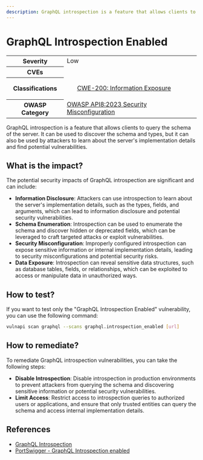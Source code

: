 ```yaml
---
description: GraphQL introspection is a feature that allows clients to query the schema of the server. It can be used to discover the schema and types, but it can also be used by attackers to learn about the server's implementation details and find potential vulnerabilities.
---
```


# GraphQL Introspection Enabled

<table>
    <tr>
        <th>Severity</th>
        <td>Low</td>
    </tr>
    <tr>
        <th>CVEs</th>
        <td></td>
    </tr>
    <tr>
        <th>Classifications</th>
        <td>
            <ul>
                <a href="https://cwe.mitre.org/data/definitions/200.html">CWE-200: Information Exposure</a>
            </ul>
        </td>
    </tr>
    <tr>
        <th>OWASP Category</th>
        <td>
            <a href="https://owasp.org/API-Security/editions/2023/en/0xa2-broken-authentication/">OWASP API8:2023 Security Misconfiguration</a>
        </td>
    </tr>
</table>

GraphQL introspection is a feature that allows clients to query the schema of the server. It can be used to discover the schema and types, but it can also be used by attackers to learn about the server's implementation details and find potential vulnerabilities.

## What is the impact?

The potential security impacts of GraphQL introspection are significant and can include:
* **Information Disclosure**: Attackers can use introspection to learn about the server's implementation details, such as the types, fields, and arguments, which can lead to information disclosure and potential security vulnerabilities.
* **Schema Enumeration**: Introspection can be used to enumerate the schema and discover hidden or deprecated fields, which can be leveraged to craft targeted attacks or exploit vulnerabilities.
* **Security Misconfiguration**: Improperly configured introspection can expose sensitive information or internal implementation details, leading to security misconfigurations and potential security risks.
* **Data Exposure**: Introspection can reveal sensitive data structures, such as database tables, fields, or relationships, which can be exploited to access or manipulate data in unauthorized ways.

## How to test?

If you want to test only the "GraphQL Introspection Enabled" vulnerability, you can use the following command:

```bash
vulnapi scan graphql --scans graphql.introspection_enabled [url]
```

## How to remediate?

To remediate GraphQL introspection vulnerabilities, you can take the following steps:
* **Disable Introspection**: Disable introspection in production environments to prevent attackers from querying the schema and discovering sensitive information or potential security vulnerabilities.
* **Limit Access**: Restrict access to introspection queries to authorized users or applications, and ensure that only trusted entities can query the schema and access internal implementation details.

## References

- [GraphQL Introspection](https://graphql.org/learn/introspection/)
- [PortSwigger - GraphQL Introspection enabled](https://portswigger.net/kb/issues/00200512_graphql-introspection-enabled)
